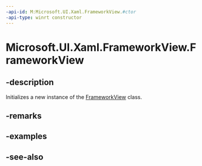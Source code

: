```yaml
---
-api-id: M:Microsoft.UI.Xaml.FrameworkView.#ctor
-api-type: winrt constructor
---
```


<!-- Method syntax
public FrameworkView()
-->

# Microsoft.UI.Xaml.FrameworkView.FrameworkView

## -description
Initializes a new instance of the [FrameworkView](frameworkview.md) class.

## -remarks

## -examples

## -see-also
